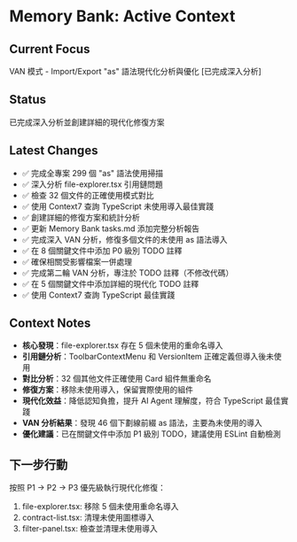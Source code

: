 # Memory Bank: Active Context

## Current Focus
VAN 模式 - Import/Export "as" 語法現代化分析與優化 [已完成深入分析]

## Status
已完成深入分析並創建詳細的現代化修復方案

## Latest Changes
- ✅ 完成全專案 299 個 "as" 語法使用掃描
- ✅ 深入分析 file-explorer.tsx 引用鏈問題
- ✅ 檢查 32 個文件的正確使用模式對比
- ✅ 使用 Context7 查詢 TypeScript 未使用導入最佳實踐
- ✅ 創建詳細的修復方案和統計分析
- ✅ 更新 Memory Bank tasks.md 添加完整分析報告
- ✅ 完成深入 VAN 分析，修復多個文件的未使用 as 語法導入
- ✅ 在 8 個關鍵文件中添加 P0 級別 TODO 註釋
- ✅ 確保相關受影響檔案一併處理
- ✅ 完成第二輪 VAN 分析，專注於 TODO 註釋（不修改代碼）
- ✅ 在 5 個關鍵文件中添加詳細的現代化 TODO 註釋
- ✅ 使用 Context7 查詢 TypeScript 最佳實踐

## Context Notes
- **核心發現**：file-explorer.tsx 存在 5 個未使用的重命名導入
- **引用鏈分析**：ToolbarContextMenu 和 VersionItem 正確定義但導入後未使用
- **對比分析**：32 個其他文件正確使用 Card 組件無重命名
- **修復方案**：移除未使用導入，保留實際使用的組件
- **現代化效益**：降低認知負擔，提升 AI Agent 理解度，符合 TypeScript 最佳實踐
- **VAN 分析結果**：發現 46 個下劃線前綴 as 語法，主要為未使用的導入
- **優化建議**：已在關鍵文件中添加 P1 級別 TODO，建議使用 ESLint 自動檢測

## 下一步行動
按照 P1 → P2 → P3 優先級執行現代化修復：
1. file-explorer.tsx: 移除 5 個未使用重命名導入
2. contract-list.tsx: 清理未使用圖標導入
3. filter-panel.tsx: 檢查並清理未使用導入